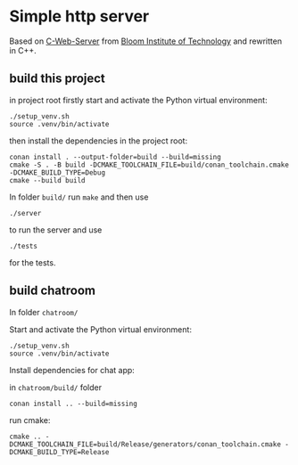# Simple http server

Based on [C-Web-Server](https://github.com/bloominstituteoftechnology/C-Web-Server/tree/master) from 
[Bloom Institute of Technology](https://github.com/bloominstituteoftechnology) and rewritten in C++.

## build this project

in project root firstly start and activate the Python virtual environment:

```
./setup_venv.sh
source .venv/bin/activate
```

then install the dependencies in the project root:

```
conan install . --output-folder=build --build=missing
cmake -S . -B build -DCMAKE_TOOLCHAIN_FILE=build/conan_toolchain.cmake -DCMAKE_BUILD_TYPE=Debug
cmake --build build
```

In folder `build/` run `make` and then use
```
./server
```
to run the server and use 
```
./tests
```
for the tests.


## build chatroom

In folder `chatroom/`


Start and activate the Python virtual environment:

```
./setup_venv.sh
source .venv/bin/activate
```

Install dependencies for chat app:

in `chatroom/build/` folder

```
conan install .. --build=missing
```
run cmake:
```
cmake .. -DCMAKE_TOOLCHAIN_FILE=build/Release/generators/conan_toolchain.cmake -DCMAKE_BUILD_TYPE=Release
```